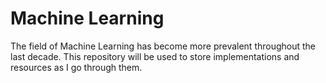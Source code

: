 # Machine Learning

The field of Machine Learning has become more prevalent throughout the last decade. This repository 
will be used to store implementations and resources as I go through them.
